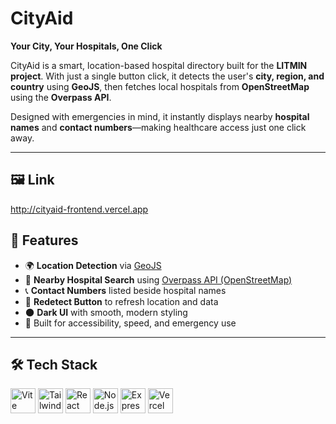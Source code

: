 # CityAid

**Your City, Your Hospitals, One Click**

CityAid is a smart, location-based hospital directory built for the **LITMIN project**. With just a single button click, it detects the user's **city, region, and country** using **GeoJS**, then fetches local hospitals from **OpenStreetMap** using the **Overpass API**.

Designed with emergencies in mind, it instantly displays nearby **hospital names** and **contact numbers**—making healthcare access just one click away.

---

## 🖼️ Link

http://cityaid-frontend.vercel.app

## 🚀 Features

- 🌍 **Location Detection** via [GeoJS](https://www.geojs.io)
- 🏥 **Nearby Hospital Search** using [Overpass API (OpenStreetMap)](https://overpass-api.de/)
- 📞 **Contact Numbers** listed beside hospital names
- 🔁 **Redetect Button** to refresh location and data
- 🌑 **Dark UI** with smooth, modern styling
- 🧠 Built for accessibility, speed, and emergency use

---

## 🛠️ Tech Stack

<p align="left">
  <img src="https://vitejs.dev/logo-with-shadow.png" height="40" alt="Vite" />
  <img src="https://www.vectorlogo.zone/logos/tailwindcss/tailwindcss-icon.svg" height="40" alt="Tailwind CSS" />
  <img src="https://cdn.jsdelivr.net/gh/devicons/devicon/icons/react/react-original.svg" height="40" alt="React" />
  <img src="https://cdn.jsdelivr.net/gh/devicons/devicon/icons/nodejs/nodejs-original.svg" height="40" alt="Node.js" />
  <img src="https://cdn.jsdelivr.net/gh/devicons/devicon/icons/express/express-original.svg" height="40" alt="Express.js" />
  <img src="https://cdn.jsdelivr.net/gh/devicons/devicon/icons/vercel/vercel-original.svg" height="40" alt="Vercel" />
</p>
